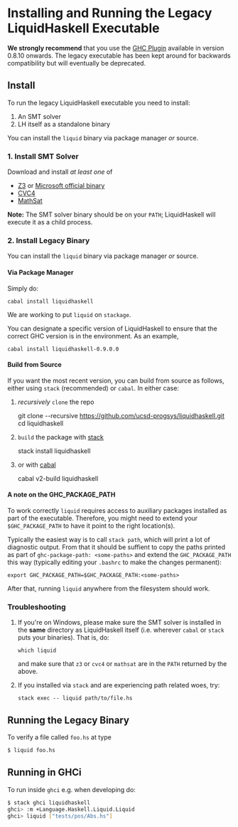 # Installing and Running the Legacy LiquidHaskell Executable

**We strongly recommend** that you use the [GHC Plugin](plugin.md) 
available in version 0.8.10 onwards. The legacy executable has been 
kept around for backwards compatibility but will eventually be deprecated.


## Install

To run the legacy LiquidHaskell executable you need to install:

1. An SMT solver
2. LH itself as a standalone binary

You can install the `liquid` binary via package manager *or* source.

### 1. Install SMT Solver

Download and install *at least one* of

+ [Z3](https://github.com/Z3Prover/z3/releases) or [Microsoft official binary](https://www.microsoft.com/en-us/download/details.aspx?id=52270)
+ [CVC4](http://cvc4.cs.stanford.edu/web/)
+ [MathSat](http://mathsat.fbk.eu/download.html)

**Note:** The SMT solver binary should be on your `PATH`; LiquidHaskell will execute it as a child process.

### 2. Install Legacy Binary

You can install the `liquid` binary via package manager *or* source.

#### Via Package Manager

Simply do:

    cabal install liquidhaskell

We are working to put `liquid` on `stackage`.

You can designate a specific version of LiquidHaskell to
ensure that the correct GHC version is in the environment. 
As an example,

    cabal install liquidhaskell-0.9.0.0

#### Build from Source

If you want the most recent version, you can build from source as follows,
either using `stack` (recommended) or `cabal`. In either case:

1. *recursively* `clone` the repo 

    git clone --recursive https://github.com/ucsd-progsys/liquidhaskell.git
    cd liquidhaskell

2. `build` the package with [stack][stack] 

    stack install liquidhaskell

3. or with [cabal][cabal] 

    cabal v2-build liquidhaskell

#### A note on the GHC_PACKAGE_PATH

To work correctly `liquid` requires access to auxiliary packages
installed as part of the executable. Therefore, you might need to 
extend your `$GHC_PACKAGE_PATH` to have it point to the right location(s). 

Typically the easiest way is to call `stack path`, which will print 
a lot of diagnostic output. From that it should be suffient to copy 
the paths printed as part of `ghc-package-path: <some-paths>` and 
extend the `GHC_PACKAGE_PATH` this way (typically editing your `.bashrc` 
to make the changes permanent):

```
export GHC_PACKAGE_PATH=$GHC_PACKAGE_PATH:<some-paths>
```

After that, running `liquid` anywhere from the filesystem should work.

### Troubleshooting

1. If you're on Windows, please make sure the SMT solver is installed
    in the **same** directory as LiquidHaskell itself (i.e. wherever
    `cabal` or `stack` puts your binaries). That is, do:

    ```
    which liquid
    ```

    and make sure that `z3` or `cvc4` or `mathsat` are in the `PATH`
    returned by the above.

2. If you installed via `stack` and are experiencing path related woes, try:

    ```
    stack exec -- liquid path/to/file.hs
    ```

## Running the Legacy Binary

To verify a file called `foo.hs` at type

```bash
$ liquid foo.hs
```

## Running in GHCi

To run inside `ghci` e.g. when developing do:

```bash
$ stack ghci liquidhaskell
ghci> :m +Language.Haskell.Liquid.Liquid
ghci> liquid ["tests/pos/Abs.hs"]
```


[stack]: https://github.com/commercialhaskell/stack/blob/master/doc/install_and_upgrade.md
[cabal]: https://www.haskell.org/cabal/
